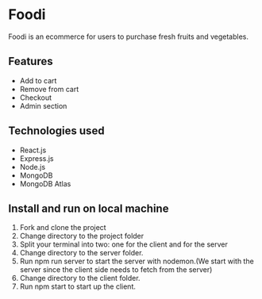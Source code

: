 # Foodi

Foodi is an ecommerce for users to purchase fresh fruits and vegetables.

## Features

* Add to cart
* Remove from cart
* Checkout
* Admin section

## Technologies used

* React.js
* Express.js
* Node.js
* MongoDB 
* MongoDB Atlas

## Install and run on local machine

1. Fork and clone the project
2. Change directory to the project folder
3. Split your terminal into two: one for the client and for the server
4. Change directory to the server folder.
5. Run npm run server to start the server with nodemon.(We start with the server since the client side needs to fetch from the server)
6. Change directory to the client folder.
7. Run npm start to start up the client.